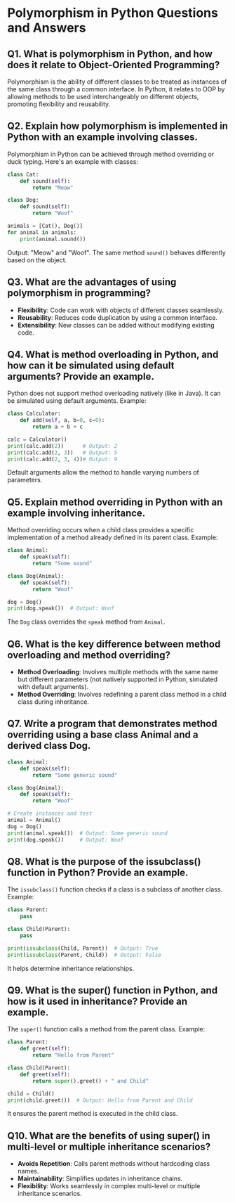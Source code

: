 # Polymorphism in Python Questions and Answers

## Q1. What is polymorphism in Python, and how does it relate to Object-Oriented Programming?
Polymorphism is the ability of different classes to be treated as instances of the same class through a common interface. In Python, it relates to OOP by allowing methods to be used interchangeably on different objects, promoting flexibility and reusability.

## Q2. Explain how polymorphism is implemented in Python with an example involving classes.
Polymorphism in Python can be achieved through method overriding or duck typing. Here's an example with classes:
```python
class Cat:
    def sound(self):
        return "Meow"

class Dog:
    def sound(self):
        return "Woof"

animals = [Cat(), Dog()]
for animal in animals:
    print(animal.sound())
```
Output: "Meow" and "Woof". The same method `sound()` behaves differently based on the object.

## Q3. What are the advantages of using polymorphism in programming?
- **Flexibility**: Code can work with objects of different classes seamlessly.
- **Reusability**: Reduces code duplication by using a common interface.
- **Extensibility**: New classes can be added without modifying existing code.

## Q4. What is method overloading in Python, and how can it be simulated using default arguments? Provide an example.
Python does not support method overloading natively (like in Java). It can be simulated using default arguments. Example:
```python
class Calculator:
    def add(self, a, b=0, c=0):
        return a + b + c

calc = Calculator()
print(calc.add(2))      # Output: 2
print(calc.add(2, 3))   # Output: 5
print(calc.add(2, 3, 4))# Output: 9
```
Default arguments allow the method to handle varying numbers of parameters.

## Q5. Explain method overriding in Python with an example involving inheritance.
Method overriding occurs when a child class provides a specific implementation of a method already defined in its parent class. Example:
```python
class Animal:
    def speak(self):
        return "Some sound"

class Dog(Animal):
    def speak(self):
        return "Woof"

dog = Dog()
print(dog.speak())  # Output: Woof
```
The `Dog` class overrides the `speak` method from `Animal`.

## Q6. What is the key difference between method overloading and method overriding?
- **Method Overloading**: Involves multiple methods with the same name but different parameters (not natively supported in Python, simulated with default arguments).
- **Method Overriding**: Involves redefining a parent class method in a child class during inheritance.

## Q7. Write a program that demonstrates method overriding using a base class Animal and a derived class Dog.
```python
class Animal:
    def speak(self):
        return "Some generic sound"

class Dog(Animal):
    def speak(self):
        return "Woof"

# Create instances and test
animal = Animal()
dog = Dog()
print(animal.speak())  # Output: Some generic sound
print(dog.speak())     # Output: Woof
```

## Q8. What is the purpose of the issubclass() function in Python? Provide an example.
The `issubclass()` function checks if a class is a subclass of another class. Example:
```python
class Parent:
    pass

class Child(Parent):
    pass

print(issubclass(Child, Parent))  # Output: True
print(issubclass(Parent, Child))  # Output: False
```
It helps determine inheritance relationships.

## Q9. What is the super() function in Python, and how is it used in inheritance? Provide an example.
The `super()` function calls a method from the parent class. Example:
```python
class Parent:
    def greet(self):
        return "Hello from Parent"

class Child(Parent):
    def greet(self):
        return super().greet() + " and Child"

child = Child()
print(child.greet())  # Output: Hello from Parent and Child
```
It ensures the parent method is executed in the child class.

## Q10. What are the benefits of using super() in multi-level or multiple inheritance scenarios?
- **Avoids Repetition**: Calls parent methods without hardcoding class names.
- **Maintainability**: Simplifies updates in inheritance chains.
- **Flexibility**: Works seamlessly in complex multi-level or multiple inheritance scenarios.